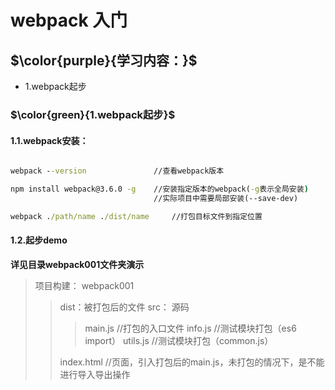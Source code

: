 # webpack 入门

## $\color{purple}{学习内容：}$

- 1.webpack起步

### $\color{green}{1.webpack起步}$

#### 1.1.webpack安装：

```cmd

webpack --version               //查看webpack版本

npm install webpack@3.6.0 -g    //安装指定版本的webpack(-g表示全局安装)  
                                //实际项目中需要局部安装(--save-dev)

webpack ./path/name ./dist/name     //打包目标文件到指定位置

```

#### 1.2.起步demo

**详见目录webpack001文件夹演示**

>项目构建：
>webpack001
>
>>dist：被打包后的文件
>>src： 源码
>>>main.js    //打包的入口文件
>>>info.js    //测试模块打包（es6 import）
>>>utils.js   //测试模块打包（common.js）
>>
>>index.html   //页面，引入打包后的main.js，未打包的情况下，是不能进行导入导出操作
